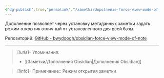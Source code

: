 ```yaml
---
{"dg-publish":true,"permalink":"/zametki/dopolnenie-force-view-mode-of-note/","created":"2024-07-10 01:20","updated":"2024-09-23T22:37:18+03:00"}
---
```


Дополнение позволяет через установку метаданных заметки задать режим открытия отличный от установленного для всей базы.

Репозиторий: [GitHub - bwydoogh/obsidian-force-view-mode-of-note](https://github.com/bwydoogh/obsidian-force-view-mode-of-note)

---
> [!urls]- Упоминания:
> - [[Заметки/Дополнения Obsidian\|Дополнения Obsidian]]

> [!info]-
> Примечание:: Режим открытия заметки